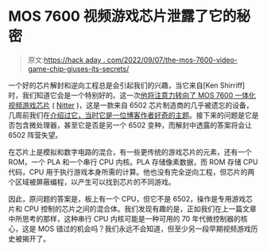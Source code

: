 # MOS 7600 视频游戏芯片泄露了它的秘密

> 原文:[https://hack aday . com/2022/09/07/the-mos-7600-video-game-chip-giuses-its-secrets/](https://hackaday.com/2022/09/07/the-mos-7600-video-game-chip-gives-up-its-secrets/)

一个好的芯片解封和逆向工程总是会引起我们的兴趣，当它来自[Ken Shirriff]时，我们知道它会是一个特别好的。这一次[他将注意力转向了 MOS 7600 一体化视频游戏芯片](https://twitter.com/kenshirriff/status/1567203153224892417) ( [Nitter](https://nitter.net/kenshirriff/status/1567203153224892417) )，这是一款来自 6502 芯片制造商的几乎被遗忘的设备，几周前我们在[介绍过它，当时它是一位博客作者好奇的主题](https://hackaday.com/2022/08/08/was-there-a-programmable-pong-chip/)。接下来的问题是它是否包含微处理器，甚至它是否是另一个 6502 变种，而解封中透露的答案将会让 6502 阵营失望。

在芯片上是模拟和数字电路的混合，有一些更传统的游戏芯片的元素，还有一个 ROM，一个 PLA 和一个串行 CPU 内核。PLA 存储像素数据，而 ROM 存储 CPU 代码，CPU 用于执行游戏本身所需的计算。他也没有完全逆向工程，但芯片的两个区域被屏蔽编程，以产生可以找到芯片的不同游戏。

因此，原问题的答案是，板上有一个 CPU，但它不是 6502，操作是专用游戏芯片和 CPU 控制的芯片之间的混合体。我们发现有趣的是，正如我们在上一篇文章中所思考的那样，这种串行 CPU 内核可能是一种可用的 70 年代微控制器的核心，这是 MOS 错过的机会吗？我们永远不会知道，但至少另一段早期视频游戏历史被揭开了。